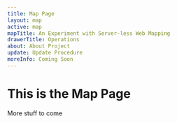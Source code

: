 ```yaml
---
title: Map Page
layout: map
active: map
mapTitle: An Experiment with Server-less Web Mapping
drawerTitle: Operations
about: About Project
update: Update Procedure
moreInfo: Coming Soon
---
```

# This is the Map Page
More stuff to come